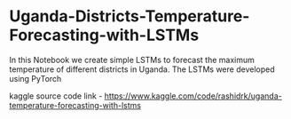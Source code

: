 # Uganda-Districts-Temperature-Forecasting-with-LSTMs

In this Notebook we create simple LSTMs to forecast the maximum temperature of different districts in Uganda. 
The LSTMs were developed using PyTorch

kaggle source code link - https://www.kaggle.com/code/rashidrk/uganda-temperature-forecasting-with-lstms
